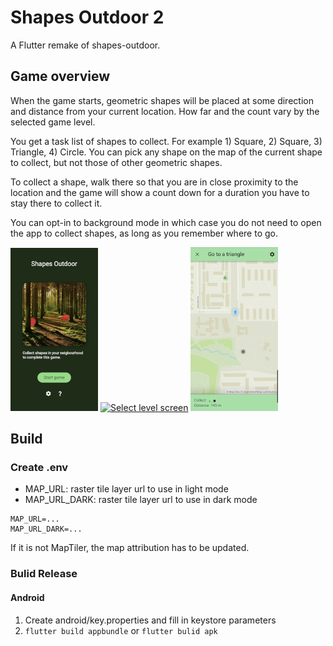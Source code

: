 # Shapes Outdoor 2
A Flutter remake of shapes-outdoor.

## Game overview
When the game starts, geometric shapes will be placed at some direction and distance from your current location. How far and the count vary by the selected game level.

You get a task list of shapes to collect. For example 1) Square, 2) Square, 3) Triangle, 4) Circle. You can pick any shape on the map of the current shape to collect, but not those of other geometric shapes.

To collect a shape, walk there so that you are in close proximity to the location and the game will show a count down for a duration you have to stay there to collect it.

You can opt-in to background mode in which case you do not need to open the app to collect shapes, as long as you remember where to go.

[![Intro screen](screenshots/intro-small.jpg)](screenshots/intro.jpg)
[![Select level screen](screenshots/select_level-small.png)](screenshots/select_level.png)
[![Game screen](screenshots/game-small.jpg)](screenshots/game.jpg)

## Build
### Create .env
* MAP_URL: raster tile layer url to use in light mode
* MAP_URL_DARK: raster tile layer url to use in dark mode

```
MAP_URL=...
MAP_URL_DARK=...
```

If it is not MapTiler, the map attribution has to be updated.

### Bulid Release
#### Android
1. Create android/key.properties and fill in keystore parameters
2. `flutter build appbundle` or `flutter bulid apk`